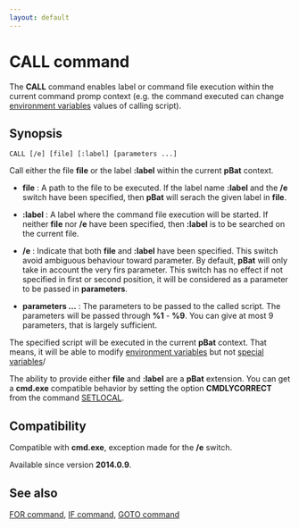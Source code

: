 ```yaml
---
layout: default
---
```

# CALL command

The **CALL** command enables label or command file execution within the 
current command promp context \(e.g. the command executed can change 
[environment variables](spec/var) values of calling script\).

## Synopsis

    CALL [/e] [file] [:label] [parameters ...]

Call either the file **file** or the label **:label** within the current 
**pBat** context.

* **file** : A path to the file to be executed. If the label name **:label** 
  and the **/e** switch have been specified, then **pBat** will serach the 
  given label in **file**.

* **:label** : A label where the command file execution will be started. If 
  neither **file** nor **/e** have been specified, then **:label** is to be 
  searched on the current file.

* **/e** : Indicate that both **file** and **:label** have been specified. 
  This switch avoid ambiguous behaviour toward parameter. By default, 
  **pBat** will only take in account the very firs parameter. This switch has 
  no effect if not specified in first or second position, it will be 
  considered as a parameter to be passed in **parameters**.

* **parameters ...** : The parameters to be passed to the called script. The 
  parameters will be passed through **%1** - **%9**. You can give at most 9 
  parameters, that is largely sufficient.

The specified script will be executed in the current **pBat** context. That 
means, it will be able to modify [environment variables](spec/var) but not 
[special variables](spec/xvar)/

The ability to provide either **file** and **:label** are a **pBat** 
extension. You can get a **cmd.exe** compatible behavior by setting the option 
**CMDLYCORRECT** from the command [SETLOCAL](setlocal).

## Compatibility

Compatible with **cmd.exe**, exception made for the **/e** switch.

Available since version **2014.0.9**.

## See also

[FOR command](for), [IF command](if), [GOTO command](goto)

